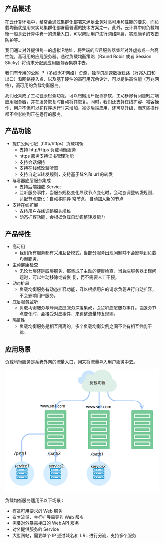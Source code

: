 ## 产品概述

在云计算环境中，经常会通过集群化部署来满足业务对高可用和性能的要求，而负载均衡就是用来实现集群化部署最普遍的技术方案之一。此外，云计算中的负载均衡一般是云计算中统一的流量入口，可以帮助用户进行网络隔离，实现简单的攻击防护等。

我们通过对外提供统一的虚拟IP地址，将后端的应用服务器集群对外虚拟成一台高性能，高可用的应用服务器。通过负载均衡策略（Round Robin 或者 Session Sticky）将请求分配到应用服务器集群中去。

我们有专用的公网 IP（多线BGP网络）资源，独享的高速数据线路（万兆入口和出口）和网络接入点，以及基于硬件的高可用冗余设计，可以提供高性能（万兆网络），高可用的负载均衡服务。

我们还集成了主动健康检查功能，可以根据用户配置参数，主动移除有问题的后端应用服务器，并在服务恢复时自动将其恢复。同时，我们还支持在线扩容、减容操作，用户不但可以在程序运行时来增加、减少后端应用，还可以升级，而这些操作都不会影响到正在运行的服务。

## 产品功能

* 提供公网七层（http/https）负载均衡
	* 支持 http/https 负载均衡服务
	* https 服务支持证书管理功能
	* 支持会话保持
	* 支持在线修改监听器
	* 支持自定义转发规则，支持基于域名和 url 的转发
* 与容器底层服务集成
	* 支持后端挂载 Service
	* 监听服务事件，当服务规格变化导致节点变化时，会动态调整转发规则，适配节点变化：自动移除异   常节点，自动加入新的节点
* 支持在线扩展
	* 支持用户在线调整服务规格
	* 动态扩容功能，会根据负载自动调整转发能力

## 产品特性

* 高可用
	* 我们所有服务都有采用互备模式，当部分服务出现问题时不会影响到负载均衡服务。
* 主动健康检查
	* 无论七层还是四层服务，都集成了主动的健康检查，当后端服务器出现问题时，可以主动移除或者恢   复，而不需要人工干预。
* 动态扩展
	* 负载均衡服务有动态扩容功能，可以根据用户的请求负载进行自动扩容，不会影响用户服务。
* 底层服务监听
	* 负载均衡服务与蜂巢底层服务深度集成，会监听底层服务事件。当服务节点变化时，会接受对应事件，来调整流量转发规则。
* 隔离性
	* 负载均衡服务是相互隔离的，多个负载均衡实例之间不会有相互性能干扰。

## 应用场景

负载均衡服务是系统外网的流量入口，用来将流量导入用户服务中去。

![](../image/负载均衡白皮书.png)

负载均衡服务适用于以下场景：
* 有高可用要求的 Web 服务
* 有大流量，并行扩展需要的 Web 服务
* 需要对外暴露接口的 Web API 服务
* 对外提供服务的 Service
* 大型网站，需要单个 IP 通过域名和 URL 进行分流，支持多个服务
